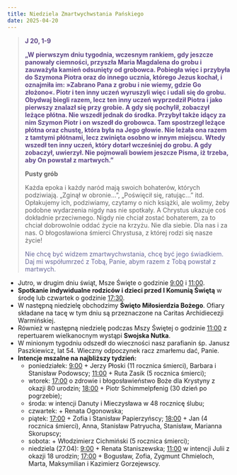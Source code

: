 ```yaml
---
title: Niedziela Zmartwychwstania Pańskiego
date: 2025-04-20
---
```


> **<span style="color: #5D4587;">J 20, 1-9 </span>**
>
> **<span style="color: #5D4587;">„W pierwszym dniu tygodnia, wczesnym rankiem, gdy jeszcze panowały ciemności, przyszła Maria Magdalena do grobu i zauważyła kamień odsunięty od grobowca. Pobiegła więc i przybyła do Szymona Piotra oraz do innego ucznia, którego Jezus kochał, i oznajmiła im: »Zabrano Pana z grobu i nie wiemy, gdzie Go złożono«. Piotr i ten inny uczeń wyruszyli więc i udali się do grobu. Obydwaj biegli razem, lecz ten inny uczeń wyprzedził Piotra i jako pierwszy znalazł się przy grobie. A gdy się pochylił, zobaczył leżące płótna. Nie wszedł jednak do środka. Przybył także idący za nim Szymon Piotr i on wszedł do grobowca. Tam spostrzegł leżące płótna oraz chustę, która była na Jego głowie. Nie leżała ona razem z tamtymi płótnami, lecz zwinięta osobno w innym miejscu. Wtedy wszedł ten inny uczeń, który dotarł wcześniej do grobu. A gdy zobaczył, uwierzył. Nie pojmowali bowiem jeszcze Pisma, iż trzeba, aby On powstał z martwych.”</span>**
>
>
>
> **Pusty grób**
>
> Każda epoka i każdy naród mają swoich bohaterów, których podziwiają. „Zginął w obronie...”, „Poświęcił się, ratując...” itd. Opłakujemy ich, podziwiamy, czytamy o nich książki, ale wolimy, żeby podobne wydarzenia nigdy nas nie spotkały. A Chrystus ukazuje coś dokładnie przeciwnego. Nigdy nie chciał zostać bohaterem, za to chciał dobrowolnie oddać życie na krzyżu. Nie dla siebie. Dla nas i za nas. O błogosławiona śmierci Chrystusa, z której rodzi się nasze życie!
>
> <span style="color: #666699;">Nie chcę być widzem zmartwychwstania, chcę być jego świadkiem. Daj mi współumrzeć z Tobą, Panie, abym razem z Tobą powstał z martwych.
> &nbsp;

- Jutro, w drugim dniu świąt, Msze Święte o godzinie <u>9:00</u> i <u>11:00</u>.
- **Spotkanie indywidualne rodziców i dzieci przed I Komunią Świętą** w środę lub czwartek o godzinie <u>17:30</u>.
- W następną niedzielę obchodzimy **Święto Miłosierdzia Bożego**. Ofiary składane na tacę w tym dniu są przeznaczone na Caritas Archidiecezji Warmińskiej.
- Również w następną niedzielę podczas Mszy Świętej o godzinie <u>11:00</u> z repertuarem wielkanocnym wystąpi **Swojska Nutka**.
- W minionym tygodniu odszedł do wieczności nasz parafianin śp. Janusz Paszkiewicz, lat 54. Wieczny odpoczynek racz zmarłemu dać, Panie.
- **Intencje mszalne na najbliższy tydzień:**
  - poniedziałek: <u>9:00</u> + Jerzy Płoski (11 rocznica śmierci), Barbara i Stanisław Podowscy; <u>11:00</u> + Ruta Zasik (5 rocznica śmierci);
  - wtorek: <u>17:00</u> o zdrowie i błogosławieństwo Boże dla Krystyny z okazji 80 urodzin; <u>18:00</u> + Piotr Schimmelpfenig (30 dzień po pogrzebie);
  - środa: w intencji Danuty i Mieczysława w 48 rocznicę ślubu;
  - czwartek: + Renata Ogonowska;
  - piątek: <u>17:00</u> + Zofia i Stanisław Papierzyńscy; <u>18:00</u> + Jan (4 rocznica śmierci), Anna, Stanisław Patryucha, Stanisław, Marianna Skorupscy;
  - sobota: + Włodzimierz Cichmiński (5 rocznica śmierci);
  - niedziela (27.04): <u>9:00</u> + Renata Staniszewska; <u>11:00</u> w intencji Julii z okazji 18 urodzin; <u>17:00</u> + Bogusław, Zofia, Zygmunt Chmieloch, Marta, Maksymilian i Kazimierz Gorzejewscy.
